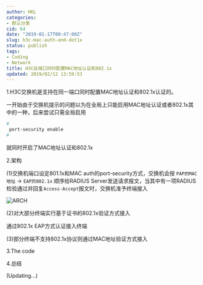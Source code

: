 ```yaml
---
author: HKL
categories:
- 默认分类
cid: 64
date: "2019-01-17T09:47:00Z"
slug: h3c-mac-auth-and-dot1x
status: publish
tags:
- Coding
- Network
title: H3C在端口同时配置MAC地址认证和802.1x
updated: 2019/02/12 13:59:53
---
```



1.H3C交换机是支持在同一端口同时配置MAC地址认证和802.1x认证的。

一开始由于交换机提示的问题以为在全局上只能启用MAC地址认证或者802.1x其中的一种，后来尝试只需全局启用
   
```bash
#
 port-security enable
#
```

就同时开启了MAC地址认证和802.1x

2.架构

(1)交换机端口设定801.1x和MAC auth的port-security方式，交换机会按 `PAP的MAC地址` -> `EAP的802.1x` 顺序给RADIUS Server发送请求报文，当其中有一项RADIUS检验通过并回复`Access-Accept`报文时，交换机准予终端接入


<!--more-->


![ARCH](https://cdn.jsdelivr.net/gh/hiplon/blog-photo/2019/01/jb8p3y15vp.png "ARCH")

(2)对大部分终端实行基于证书的802.1x验证方式接入

通过802.1x EAP方式认证接入终端

(3)部分终端不支持802.1x协议则通过MAC地址验证方式接入



3.The code


4.总结


(Updating...)
